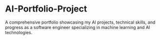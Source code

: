 # AI-Portfolio-Project
A comprehensive portfolio showcasing my AI projects, technical skills, and progress as a software engineer specializing in machine learning and AI technologies.
